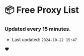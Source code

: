 # :package: Free Proxy List
### Updated every 15 minutes.

- Last updated: `2024-10-22 15:47`

:heart:
